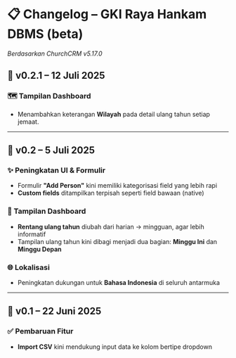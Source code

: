 # 📋 Changelog – GKI Raya Hankam DBMS (beta)
_Berdasarkan ChurchCRM v5.17.0_

## 🔖 v0.2.1 – 12 Juli 2025

### 🗺️ Tampilan Dashboard
- Menambahkan keterangan **Wilayah** pada detail ulang tahun setiap jemaat.

---

## 🔖 v0.2 – 5 Juli 2025

### ✨ Peningkatan UI & Formulir
- Formulir **"Add Person"** kini memiliki kategorisasi field yang lebih rapi
- **Custom fields** ditampilkan terpisah seperti field bawaan (native)

### 🎂 Tampilan Dashboard
- **Rentang ulang tahun** diubah dari harian → mingguan, agar lebih informatif
- Tampilan ulang tahun kini dibagi menjadi dua bagian: **Minggu Ini** dan **Minggu Depan**

### 🌐 Lokalisasi
- Peningkatan dukungan untuk **Bahasa Indonesia** di seluruh antarmuka

---

## 🔖 v0.1 – 22 Juni 2025

### ✅ Pembaruan Fitur
- **Import CSV** kini mendukung input data ke kolom bertipe dropdown